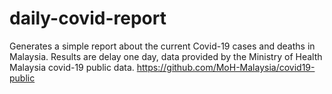 

# daily-covid-report

Generates a simple report about the current Covid-19 cases and deaths in Malaysia.
Results are delay one day, data provided by 
the Ministry of Health Malaysia covid-19 public data.
https://github.com/MoH-Malaysia/covid19-public
